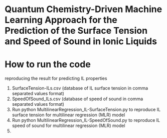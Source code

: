 # Quantum Chemistry-Driven Machine Learning Approach for the Prediction of the Surface Tension and Speed of Sound in Ionic Liquids
# How to run the code
reproducing the result for predicting IL properties
  1. SurfaceTension-ILs.csv (database of IL surface tension in comma separated values format)
  2. SpeedOfSound_ILs.csv (database of speed of sound in comma separated values format)
  3. Run python MultilinearRegression_IL-SurfaceTension.py to reproduce IL surface tension for multilinear regression (MLR) model
  4. Run python MultilinearRegression_IL-SpeedOfSound.py to reproduce IL speed of sound for multilinear regression (MLR) model
  5.

